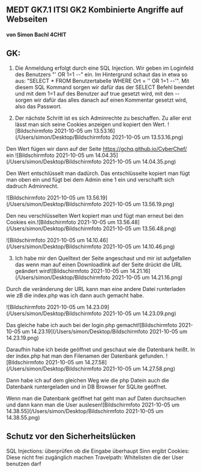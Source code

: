 ## MEDT GK7.1 ITSI GK2 Kombinierte Angriffe auf Webseiten 

#### von Simon Bachl 4CHIT 

## GK:

1) Die Anmeldung erfolgt durch eine SQL Injection. Wir geben im Loginfeld des Benutzers "' OR 1=1 --" ein. Im Hintergrund schaut das in etwa so aus: 
"SELECT * FROM Benutzertabelle WHERE Ort = '' OR 1=1 --'". Mit diesem SQL Kommand sorgen wir dafür das der SELECT Befehl beendet und mit dem 1=1 auf des Benutzer auf true gesetzt wird, mit den -- sorgen wir dafür das alles danach auf einen Kommentar gesetzt wird, also das Passwort. 

2) Der nächste Schritt ist es sich Adminrechte zu beschaffen. Zu aller erst lässt man sich seine Cookies anzeigen und kopiert den Wert. ![Bildschirmfoto 2021-10-05 um 13.53.16](/Users/simon/Desktop/Bildschirmfoto 2021-10-05 um 13.53.16.png)

Den Wert fügen wir dann auf der Seite https://gchq.github.io/CyberChef/ ein 
![Bildschirmfoto 2021-10-05 um 14.04.35](/Users/simon/Desktop/Bildschirmfoto 2021-10-05 um 14.04.35.png)

Den Wert entschlüsselt man dadürch.
Das entschlüsselte kopiert man fügt man oben ein und fügt bei dem Admin eine 1 ein und verschafft sich dadruch Adminrecht. 

![Bildschirmfoto 2021-10-05 um 13.56.19](/Users/simon/Desktop/Bildschirmfoto 2021-10-05 um 13.56.19.png)

Den neu verschlüsselten Wert kopiert man und fügt man erneut bei den Cookies ein.![Bildschirmfoto 2021-10-05 um 13.56.48](/Users/simon/Desktop/Bildschirmfoto 2021-10-05 um 13.56.48.png)

![Bildschirmfoto 2021-10-05 um 14.10.46](/Users/simon/Desktop/Bildschirmfoto 2021-10-05 um 14.10.46.png)

3) Ich habe mir den Quelltext der Seite angeschaut und mir ist aufgefallen das wenn man auf einen Downloadlink auf der Seite drückt die URL geändert wird![Bildschirmfoto 2021-10-05 um 14.21.16](/Users/simon/Desktop/Bildschirmfoto 2021-10-05 um 14.21.16.png)

Durch die veränderung der URL kann man eine andere Datei  runterladen wie zB die index.php was ich dann auch gemacht habe. 

![Bildschirmfoto 2021-10-05 um 14.23.09](/Users/simon/Desktop/Bildschirmfoto 2021-10-05 um 14.23.09.png)

Das gleiche habe ich auch bei der login.php gemacht![Bildschirmfoto 2021-10-05 um 14.23.19](/Users/simon/Desktop/Bildschirmfoto 2021-10-05 um 14.23.19.png)

Daraufhin habe ich beide geöffnet und geschaut wie die Datenbank heißt. In der index.php hat man den Filenamen der Datenbank gefunden. ![Bildschirmfoto 2021-10-05 um 14.27.58](/Users/simon/Desktop/Bildschirmfoto 2021-10-05 um 14.27.58.png)

Dann habe ich auf dem gleichen Weg wie die php Datein auch die Datenbank runtergeladen und in DB Browser for SQLite geöffnet.

Wenn man die Datenbank geöffnet hat geht man auf Daten durchsuchen und dann kann man die User auslesen![Bildschirmfoto 2021-10-05 um 14.38.55](/Users/simon/Desktop/Bildschirmfoto 2021-10-05 um 14.38.55.png)

## Schutz vor den Sicherheitslücken 

SQL Injections: überprüfen ob die Eingabe überhaupt Sinn ergibt
Cookies: Diese nicht frei zugänglich machen
Travelpath: Whitelisten die der User benutzen darf 


